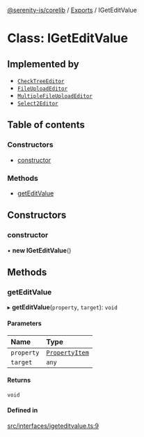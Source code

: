 [@serenity-is/corelib](../README.md) / [Exports](../modules.md) / IGetEditValue

# Class: IGetEditValue

## Implemented by

- [`CheckTreeEditor`](CheckTreeEditor.md)
- [`FileUploadEditor`](FileUploadEditor.md)
- [`MultipleFileUploadEditor`](MultipleFileUploadEditor.md)
- [`Select2Editor`](Select2Editor.md)

## Table of contents

### Constructors

- [constructor](IGetEditValue.md#constructor)

### Methods

- [getEditValue](IGetEditValue.md#geteditvalue)

## Constructors

### constructor

• **new IGetEditValue**()

## Methods

### getEditValue

▸ **getEditValue**(`property`, `target`): `void`

#### Parameters

| Name | Type |
| :------ | :------ |
| `property` | [`PropertyItem`](../interfaces/PropertyItem.md) |
| `target` | `any` |

#### Returns

`void`

#### Defined in

[src/interfaces/igeteditvalue.ts:9](https://github.com/serenity-is/serenity/blob/master/packages/corelib/src/interfaces/igeteditvalue.ts#L9)
